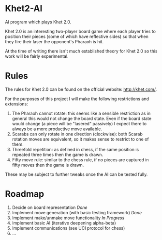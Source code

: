 # Khet2-AI
AI program which plays Khet 2.0.

Khet 2.0 is an interesting two-player board game where each player tries to position their pieces (some of which have reflective sides) so that when they fire their laser the opponent's Pharaoh is hit.

At the time of writing there isn't much established theory for Khet 2.0 so this work will be fairly experimental.

# Rules
The rules for Khet 2.0 can be found on the official website: http://khet.com/.

For the purposes of this project I will make the following restrictions and extensions:
1) The Pharaoh cannot rotate: this seems like a sensible restriction as in general this would not change the board state. Even if the board state would change (a piece will be "lasered" passively) I expect there to always be a more productive move available.
2) Scarabs can only rotate in one direction (clockwise): both Scarab rotation moves are equivalent, so it makes sense to restrict to one of them.
3) Threefold repetition: as defined in chess, if the same position is repeated three times then the game is drawn.
4) Fifty move rule: similar to the chess rule, if no pieces are captured in fifty moves then the game is drawn.

These may be subject to further tweaks once the AI can be tested fully.

# Roadmap
1) Decide on board representation *Done*
2) Implement move generation (with basic testing framework) *Done*
3) Implement make/unmake move functionality *In Progress*
4) Implement basic AI (iterative deepening alpha-beta)
5) Implement communications (see UCI protocol for chess)
6) ...
